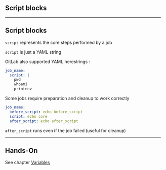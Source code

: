 <!-- .slide: id="gitlab_script_blocks" class="vertical-center" -->

<i class="fa-duotone fa-file-code fa-8x fa-duotone-colors" style="float: right; color: grey;"></i>

## Script blocks

---

## Script blocks

`script` represents the core steps performed by a job

`script` is just a YAML string

GitLab also supported YAML herestrings [](https://yaml-multiline.info/):

```yaml
job_name:
  script: |
    pwd
    whoami
    printenv
```

Some jobs require preparation and cleanup to work correctly

```yaml
job_name:
  before_script: echo before_script
  script: echo core
  after_script: echo after_script
```

`after_script` runs even if the job failed (useful for cleanup)

---

## Hands-On

See chapter [Variables](/hands-on/20231130/030_script_blocks/exercise/)
